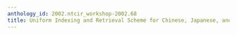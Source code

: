 ```yaml
---
anthology_id: 2002.ntcir_workshop-2002.68
title: Uniform Indexing and Retrieval Scheme for Chinese, Japanese, and Korean
---
```

